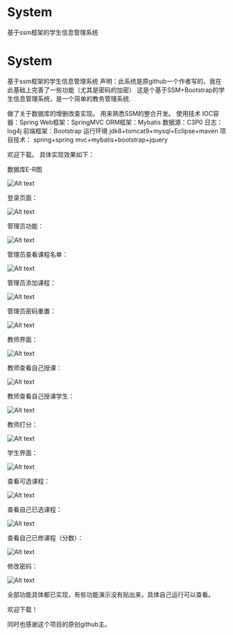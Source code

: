 # System
基于ssm框架的学生信息管理系统
# System
基于ssm框架的学生信息管理系统
声明：此系统是原github一个作者写的，我在此基础上完善了一些功能（尤其是密码的加密）
这是个基于SSM+Bootstrap的学生信息管理系统，是一个简单的教务管理系统.

做了关于数据库的增删改查实现。
用来熟悉SSM的整合开发。
使用技术 
IOC容器：Spring Web框架：SpringMVC 
ORM框架：Mybatis 
数据源：C3P0 
日志：log4j 
前端框架：Bootstrap 
运行环境 jdk8+tomcat9+mysql+Eclipse+maven
项目技术： spring+spring mvc+mybatis+bootstrap+jquery

欢迎下载。
具体实现效果如下：

数据库E-R图

![Alt text](https://github.com/HelloWorldLPL/ima-folder/blob/23b77e990cfc630f9d26b581706b8ebb94dd043f/ER.png)

登录页面：

![Alt text](https://github.com/HelloWorldLPL/ima-folder/blob/23b77e990cfc630f9d26b581706b8ebb94dd043f/1.png)

管理员功能：

![Alt text](https://github.com/HelloWorldLPL/ima-folder/blob/23b77e990cfc630f9d26b581706b8ebb94dd043f/admin.png)

管理员查看课程名单：

![Alt text](https://github.com/HelloWorldLPL/ima-folder/blob/23b77e990cfc630f9d26b581706b8ebb94dd043f/管理员课程名单.png)

管理员添加课程：

![Alt text](https://github.com/HelloWorldLPL/ima-folder/blob/23b77e990cfc630f9d26b581706b8ebb94dd043f/添加课程.png)

管理员密码重置：

![Alt text](https://github.com/HelloWorldLPL/ima-folder/blob/23b77e990cfc630f9d26b581706b8ebb94dd043f/管理员密码重置.png)

教师界面：

![Alt text](https://github.com/HelloWorldLPL/ima-folder/blob/23b77e990cfc630f9d26b581706b8ebb94dd043f/teacher.png)

教师查看自己授课：

![Alt text](https://github.com/HelloWorldLPL/ima-folder/blob/23b77e990cfc630f9d26b581706b8ebb94dd043f/我的授课.png)

教师查看自己授课学生：

![Alt text](https://github.com/HelloWorldLPL/ima-folder/blob/23b77e990cfc630f9d26b581706b8ebb94dd043f/打分.png)

教师打分：

![Alt text](https://github.com/HelloWorldLPL/ima-folder/blob/23b77e990cfc630f9d26b581706b8ebb94dd043f/具体打分.png)

学生界面：

![Alt text](https://github.com/HelloWorldLPL/ima-folder/blob/23b77e990cfc630f9d26b581706b8ebb94dd043f/student.png)

查看可选课程：

![Alt text](https://github.com/HelloWorldLPL/ima-folder/blob/23b77e990cfc630f9d26b581706b8ebb94dd043f/学生课程列表.png)

查看自己已选课程：

![Alt text](https://github.com/HelloWorldLPL/ima-folder/blob/23b77e990cfc630f9d26b581706b8ebb94dd043f/已选课程.png)

查看自己已修课程（分数）：

![Alt text](https://github.com/HelloWorldLPL/ima-folder/blob/23b77e990cfc630f9d26b581706b8ebb94dd043f/成绩.png)

修改密码：

![Alt text](https://github.com/HelloWorldLPL/ima-folder/blob/23b77e990cfc630f9d26b581706b8ebb94dd043f/学生修改密码.png)



全部功能具体都已实现，有些功能演示没有贴出来，具体自己运行可以查看。

欢迎下载！

同时也感谢这个项目的原创github主。
